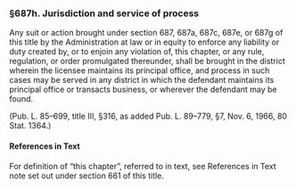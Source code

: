 ### §687h. Jurisdiction and service of process ###

Any suit or action brought under section 687, 687a, 687c, 687e, or 687g of this title by the Administration at law or in equity to enforce any liability or duty created by, or to enjoin any violation of, this chapter, or any rule, regulation, or order promulgated thereunder, shall be brought in the district wherein the licensee maintains its principal office, and process in such cases may be served in any district in which the defendant maintains its principal office or transacts business, or wherever the defendant may be found.

(Pub. L. 85–699, title III, §316, as added Pub. L. 89–779, §7, Nov. 6, 1966, 80 Stat. 1364.)

#### References in Text ####

For definition of “this chapter”, referred to in text, see References in Text note set out under section 661 of this title.
